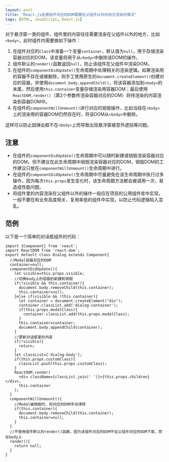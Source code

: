 ```yaml
---
layout: post
title: "React.js处理组件对应的DOM需要在父组件以外的地方渲染的情况"
tags: [HTML, JavaScript, React.js]
---
```


对于悬浮窗一类的组件，组件里的内容往往需要渲染在父组件以外的地方，比如`<body>`，此时组件内需要做如下操作：

1. 在组件对应的`Class`中准备一个变量`container`，默认值为`null`，用于存储渲染容器对应的DOM，该变量将用于从`<body>`中删除该DOM的操作。
2. 组件默认的`render()`函数返回`null`，防止该组件在父组件中渲染DOM。
3. 在组件的`componentDidUpdate()`生命周期中处理相关的渲染逻辑。如果渲染用的容器不存在或被删除，则手工使用原生的`document.createElement()`创建对应的容器，并使用`document.body.appendChild()`，将该容器添加到`<body>`的末尾，然后使用`this.container`变量存储渲染用容器DOM；最后使用`ReactDOM.render()`（第2个参数传渲染容器对应的DOM）将待渲染的内容渲染到容器DOM中。
4. 在组件的`componentWillUnmount()`进行对应的销毁操作，比如当挂在`<body>`上的渲染用的容器DOM仍然存在时，将该DOM从`<body>`中删除。

这样可以防止因弹出框不在`<body>`上而导致出现悬浮窗被意外遮挡等问题。

注意
----

* 在组件的`componentDidUpdate()`生命周期中可以随时新建或销毁渲染容器对应的DOM。但不建议在此生命周期中销毁渲染容器对应的DOM，销毁DOM的工作建议只放在`componentWillUnmount()`生命周期中进行。
* 在组件的`componentDidUpdate()`生命周期中尽量避免在该生命周期中执行过多操作，因为每次`this.props`发生变化时，该生命周期方法都会被调用一次，易造成性能问题。
* 将组件里的内容渲染在父组件以外的操作一般应在项目的公用组件库中实现，一般不要在和业务高度相关、复用率低的组件中实现，以防止代码逻辑陷入混乱。

范例
----

以下是一个简单的对话框组件的代码：

	import {Component} from 'react';
	import ReactDOM from 'react-dom';
	export default class Dialog extends Component{
	  //Modal容器对应的DOM
	  container=null;
	  componentDidUpdate(){
	    let visible=this.props.visible;
	    //切换body上的容器的新建和销毁
	    if(!visible && this.container){
	      document.body.removeChild(this.container);
	      this.container=null;
	    }else if(visible && !this.container){
	      let container = document.createElement("div");
	      container.classList.add('dialog-container');
	      if(this.props.modalClass){
	        container.classList.add(this.props.modalClass);
	      }
	      this.container=container;
	      document.body.appendChild(container);
	    }
	    //更新对话框里的内容
	    if(!visible){
	      return;
	    }
	    let classList=['dialog-body'];
	    if(this.props.customClass){
	      classList.push(this.props.customClass);
	    }
	    ReactDOM.render(
	      <div className={classList.join(' ')}>{this.props.children}</div>,
	      this.container
	    );
	  }
	  componentWillUnmount(){
	    //Modal被销毁时，将对应的DOM手动清除
	    if(this.container){
	      document.body.removeChild(this.container);
	      this.container=null;
	    }
	  }
	  //不使用组件默认的render()函数，因为该组件对应的DOM不在父组件对应的DOM下面，而在body上
	  render(){
	    return null;
	  }
	}
